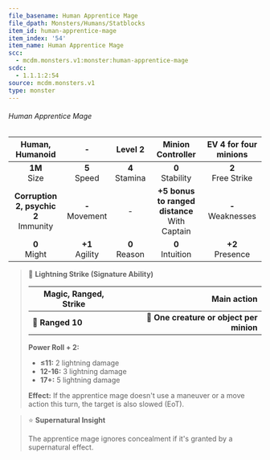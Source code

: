 ```yaml
---
file_basename: Human Apprentice Mage
file_dpath: Monsters/Humans/Statblocks
item_id: human-apprentice-mage
item_index: '54'
item_name: Human Apprentice Mage
scc:
  - mcdm.monsters.v1:monster:human-apprentice-mage
scdc:
  - 1.1.1:2:54
source: mcdm.monsters.v1
type: monster
---
```


###### Human Apprentice Mage

|              Human, Humanoid              |          -          |      Level 2       |                 Minion Controller                 | EV 4 for four minions  |
| :---------------------------------------: | :-----------------: | :----------------: | :-----------------------------------------------: | :--------------------: |
|             **1M**<br/> Size              |  **5**<br/> Speed   | **4**<br/> Stamina |               **0**<br/> Stability                | **2**<br/> Free Strike |
| **Corruption 2, psychic 2**<br/> Immunity | **-**<br/> Movement |         -          | **+5 bonus to ranged distance**<br/> With Captain | **-**<br/> Weaknesses  |
|             **0**<br/> Might              | **+1**<br/> Agility | **0**<br/> Reason  |               **0**<br/> Intuition                |  **+2**<br/> Presence  |

<!-- -->
> 🏹 **Lightning Strike (Signature Ability)**
>
> | **Magic, Ranged, Strike** |                          **Main action** |
> | ------------------------- | ---------------------------------------: |
> | **📏 Ranged 10**          | **🎯 One creature or object per minion** |
>
> **Power Roll + 2:**
>
> - **≤11:** 2 lightning damage
> - **12-16:** 3 lightning damage
> - **17+:** 5 lightning damage
>
> **Effect:** If the apprentice mage doesn't use a maneuver or a move action this turn, the target is also slowed (EoT).

<!-- -->
> ⭐️ **Supernatural Insight**
>
> The apprentice mage ignores concealment if it's granted by a supernatural effect.
